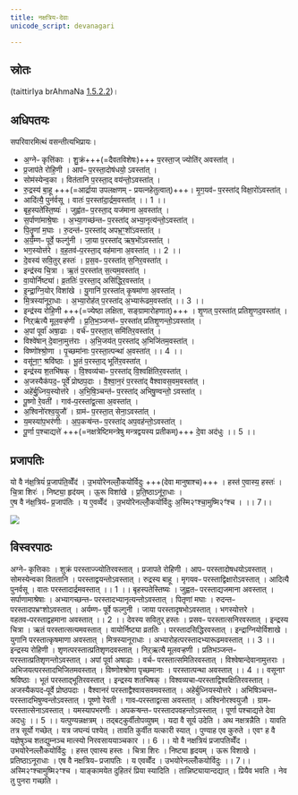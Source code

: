 ```yaml
---
title: नक्षत्रिय-देवाः
unicode_script: devanagari

---
```


## स्रोतः

(taittirIya brAhmaNa [1.5.2.2](https://archive.org/stream/Anandashram_Samskrita_Granthavali_Anandashram_Sanskrit_Series/ASS_037_Taittiriya_Brahmanam_with_Sayanabhashya_Part_1_-_Narayanasastri_Godbole_1934#page/n235/mode/2up))।

## अधिपतयः

सपरिवारमित्थं वसन्तीत्यभिप्रायः।

- अ॒ग्नेᳶ कृत्ति॑काः । शु॒क्रं+++(=दैवतविशेषः)+++ प॒रस्ता॒ज् ज्योति॑र् अवस्ता॑त् ।  
- प्र॒जाप॑ते रोहि॒णी । आप॑ᳶ प॒रस्ता॒दोष॑धयो॒ ऽवस्ता॑त् ।  
- सोम॑स्येन्व॒का । वित॑तानि प॒रस्ता॒द् वय॑न्तो॒ऽवस्ता॑त् ।
- रु॒द्रस्य॑ बा॒हू +++(=आर्द्राया उपलक्षणम् - प्रयत्नहेतुत्वात्)+++। मृ॒ग॒यव॑ᳶ प॒रस्ता॑द् विक्षा॒रो॑ऽवस्ता॑त् । 
- आदि॑त्यै॒ पुन॑र्वसू । वातः॑ प॒रस्ता॑दा॒र्द्रम॒वस्ता॑त् ।। 1 ।।
- बृह॒स्पते॑स्ति॒ष्यः॑ । जुह्व॑तᳶ प॒रस्ता॒द् यज॑माना अ॒वस्ता॑त् । 
- स॒र्पाणा॑माश्रे॒षाः । अ॒भ्या॒गच्छ॑न्तᳶ प॒रस्ता॑द् अभ्या॒नृत्य॑न्तो॒ऽवस्ता॑त् ।
- पि॒तॄ॒णां म॒घाः । रु॒दन्त॑ᳶ प॒रस्ता॑द् अपभ्र॒ꣳ॒शो॑ऽवस्ता॑त् । 
- अ॒र्य॒म्णᳶ पूर्वे॒ फल्गु॑नी । जा॒या प॒रस्ता॑द् ऋष॒भो॑ऽवस्ता॑त् । 
- भग॒स्योत्त॑रे । व॒ह॒तव॑ᳶप॒रस्ता॒द् वह॑माना अ॒वस्ता॑त् ।। 2 ।।
- दे॒वस्य॑ सवि॒तुर् हस्तः॑ । प्र॒स॒वᳶ प॒रस्ता॑त् स॒निर॒वस्ता॑त् । 
- इन्द्र॑स्य चि॒त्रा । ऋ॒तं प॒रस्ता॑त् स॒त्यम॒वस्ता॑त् । 
- वा॒योर्निष्ट्या॑।  व्र॒ततिः॑ प॒रस्ता॒द् असि॑द्धिर॒वस्ता॑त् । 
- इ॒न्द्रा॒ग्नि॒योर् विशा॑खे । यु॒गानि॑ प॒रस्ता॑त् कृ॒षमा॑णा अ॒वस्ता॑त् । 
- मि॒त्रस्या॑नूरा॒धाः । अ॒भ्या॒रोह॑त् प॒रस्ता॑द् अ॒भ्यारू॑ढम॒वस्ता॑त् ।। 3 ।।
- इन्द्र॑स्य रोहि॒णी +++(=ज्येष्ठा लक्षिता, सङ्ग्रामारोहणात्)+++ । शृ॒णत् प॒रस्ता॑त् प्रतिशृ॒णद॒वस्ता॑त् । 
- निऱ्ऋ॑त्यै मूल॒वऱ्ह॑णी । प्र॒ति॒भ॒ञ्जन्त॑ᳶ प॒रस्ता॑त् प्रतिशृ॒णन्तो॒ऽवस्ता॑त् । 
- अ॒पां पूर्वा॑ अषा॒ढाः । वर्च॑ᳶ प॒रस्ता॒त् समि॑तिर॒वस्ता॑त् । 
- विश्वे॑षान् दे॒वाना॒मुत्त॑राः । अ॒भि॒जय॑त् प॒रस्ता॑द् अ॒भिजि॑तम॒वस्ता॑त् । 
- विष्णो॑श्श्रो॒णा । पृ॒च्छमा॑नाः प॒रस्ता॒त्पन्था॑ अ॒वस्ता॑त् ।। 4 ।।
- वसू॑ना॒ꣳ॒ श्रवि॑ष्ठाः । भू॒तं प॒रस्ता॒द् भूति॑र॒वस्ता॑त् । 
- इन्द्र॑स्य श॒तभि॑षक् । वि॒श्वव्य॑चाᳶ प॒रस्ता॑द् वि॒श्वक्षि॑तिर॒वस्ता॑त् । 
- अ॒जस्यैक॑पद॒ᳶ पूर्वे॑ प्रोष्ठप॒दाः । वै॒श्वा॒न॒रं प॒रस्ता॑द् वैश्वावस॒वम॒वस्ता॑त् । 
- अहे॑र्बु॒ध्निय॒स्योत्त॑रे । अ॒भि॒षि॒ञ्चन्त॑ᳶ प॒रस्ता॑द् अभिषु॒ण्वन्तो॒ ऽवस्ता॑त् । 
- पू॒ष्णो रे॒वती॑ । गाव॑ᳶप॒रस्ता॑द्व॒त्सा अ॒वस्ता॑त् । 
- अ॒श्विनो॑रश्व॒युजौ॑ । ग्राम॑ᳶ प॒रस्ता॒त् सेना॒ऽवस्ता॑त् । 
- य॒मस्या॑प॒भर॑णीः । अ॒प॒कऱ्ष॑न्तᳶ प॒रस्ता॑द् अप॒वह॑न्तो॒ऽवस्ता॑त् । 
- पू॒र्णा प॒श्चाद्यत्ते॑ +++(=नक्षत्रेष्टिमन्त्रेषु मन्त्रद्वयस्य प्रतीकम्)+++ दे॒वा अद॑धुः ।। 5 ।।


## प्रजापतिः
यो वै न॑क्ष॒त्रियं॑ प्र॒जाप॑ति॒व्वेँद॑ । उ॒भयो॑रेनल्लोँ॒कयो॑र्विदुः +++(देवा मानुषाश्च)+++ ।
हस्त॑ ए॒वास्य॒ हस्तः॑ । चि॒त्रा शिरः॑ । निष्ट्या॒ हृद॑यम् । ऊ॒रू विशा॑खे । प्र॒ति॒ष्ठाऽनू॑रा॒धाः ।  
ए॒ष वै न॑क्ष॒त्रिय॑ᳶ प्र॒जाप॑तिः । य ए॒वव्वेँद॑ । उ॒भयो॑रेनल्लोँ॒कयो॑र्विदुः अ॒स्मि२ꣳश्चा॒मुष्मि२ꣳ॑श्च । ।। 7।।

![](../../../../../mantra/worlds/images/naxatra/bce_2020-01-13_naxatra-prajApatiH.png)


## विस्वरपाठः
अग्नेᳶ कृत्तिकाः । शुक्रं परस्ताज्ज्योतिरवस्तात् । प्रजापते रोहिणी । आपᳶ परस्तादोषधयोऽवस्तात् । सोमस्येन्वका विततानि । परस्ताद्वयन्तोऽवस्तात् । रुद्रस्य बाहू । मृगयवᳶ परस्ताद्विक्षारोऽवस्तात् । आदित्यै पुनर्वसू । वातः परस्तादार्द्रमवस्तात् ।। 1 ।।
बृहस्पतेस्तिष्यः । जुह्वतᳶ परस्ताद्यजमाना अवस्तात् । सर्पाणामाश्रेषाः । अभ्यागच्छन्तᳶ परस्तादभ्यानृत्यन्तोऽवस्तात् । पितृणां मघाः । रुदन्तᳶ परस्तादपभ्रꣳशोऽवस्तात् । अर्यम्णᳶ पूर्वे फल्गुनी । जाया परस्तादृषभोऽवस्तात् । भगस्योत्तरे । वहतवᳶपरस्ताद्वहमाना अवस्तात् ।। 2 ।।
देवस्य सवितुर् हस्तः । प्रसवᳶ परस्तात्सनिरवस्तात् । इन्द्रस्य चित्रा । ऋतं परस्तात्सत्यमवस्तात् । वायोर्निष्ट्या व्रततिः । परस्तादसिद्धिरवस्तात् । इन्द्राग्नियोर्विशाखे । युगानि परस्तात्कृषमाणा अवस्तात् । मित्रस्यानूराधाः । अभ्यारोहत्परस्तादभ्यारूढमवस्तात् ।। 3 ।।
इन्द्रस्य रोहिणी । शृणत्परस्तात्प्रतिशृणदवस्तात् । निऱ्ऋत्यै मूलवऱ्हणी । प्रतिभञ्जन्तᳶ परस्तात्प्रतिशृणन्तोऽवस्तात् । अपां पूर्वा अषाढाः । वर्चᳶ परस्तात्समितिरवस्तात् । विश्वेषान्देवानामुत्तराः । अभिजयत्परस्तादभिजितमवस्तात् । विष्णोश्श्रोणा पृच्छमानाः । परस्तात्पन्था अवस्तात् ।। 4 ।।
वसूनाꣳ श्रविष्ठाः । भूतं परस्ताद्भूतिरवस्तात् । इन्द्रस्य शतभिषक् । विश्वव्यचाᳶपरस्ताद्विश्वक्षितिरवस्तात् । अजस्यैकपदᳶपूर्वे प्रोष्ठपदाः । वैश्वानरं परस्ताद्वैश्वावसवमवस्तात् । अहेर्बुध्नियस्योत्तरे । अभिषिञ्चन्तᳶ परस्तादभिषुण्वन्तोऽवस्तात् । पूष्णो रेवती । गावᳶपरस्ताद्वत्सा अवस्तात् । अश्विनोरश्वयुजौ । ग्रामᳶ परस्तात्सेनाऽवस्तात् । यमस्यापभरणीः । अपकऱ्षन्तᳶ परस्तादपवहन्तोऽवस्तात् । पूर्णा पश्चाद्यत्ते देवा अदधुः ।। 5 ।।
यत्पुण्यन्नक्षत्रम् । तद्बट्कुर्वीतोपव्युषम् । यदा वै सूर्य उदेति । अथ नक्षत्रन्नैति । यावति तत्र सूर्यो गच्छेत् । यत्र जघन्यं पश्येत् । तावति कुर्वीत यत्कारी स्यात् । पुण्याह एव कुरुते । एवꣳ ह वै यज्ञेषुञ्च शतद्युम्नञ्च मात्स्यो निरवसाययाञ्चकार ।। 6 ।।
यो वै नक्षत्रियं प्रजापतिव्वेँद । उभयोरेनल्लोँकयोर्विदुः । हस्त एवास्य हस्तः । चित्रा शिरः । निष्ट्या हृदयम् । ऊरू विशाखे । प्रतिष्ठाऽनूराधाः । एष वै नक्षत्रियᳶ प्रजापतिः । य एवव्वेँद । उभयोरेनल्लोँकयोर्विदुः ।। 7।।
अस्मि२ꣳश्चामुष्मि२ꣳश्च । याङ्कामयेत दुहितरं प्रिया स्यादिति । तान्निष्ट्यायान्दद्यात् । प्रियैव भवति । नेव तु पुनरा गच्छति । 